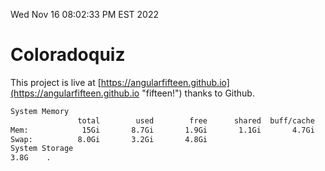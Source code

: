 Wed Nov 16 08:02:33 PM EST 2022

# Coloradoquiz


This project is live at [https://angularfifteen.github.io](https://angularfifteen.github.io "fifteen!") thanks to Github.

```bash
System Memory
               total        used        free      shared  buff/cache   available
Mem:            15Gi       8.7Gi       1.9Gi       1.1Gi       4.7Gi       5.1Gi
Swap:          8.0Gi       3.2Gi       4.8Gi
System Storage
3.8G	.
